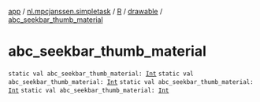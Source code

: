 [app](../../../index.md) / [nl.mpcjanssen.simpletask](../../index.md) / [R](../index.md) / [drawable](index.md) / [abc_seekbar_thumb_material](.)

# abc_seekbar_thumb_material

`static val abc_seekbar_thumb_material: `[`Int`](https://kotlinlang.org/api/latest/jvm/stdlib/kotlin/-int/index.html)
`static val abc_seekbar_thumb_material: `[`Int`](https://kotlinlang.org/api/latest/jvm/stdlib/kotlin/-int/index.html)
`static val abc_seekbar_thumb_material: `[`Int`](https://kotlinlang.org/api/latest/jvm/stdlib/kotlin/-int/index.html)
`static val abc_seekbar_thumb_material: `[`Int`](https://kotlinlang.org/api/latest/jvm/stdlib/kotlin/-int/index.html)